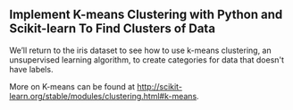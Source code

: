 ## Implement K-means Clustering with Python and Scikit-learn To Find Clusters of Data

We’ll return to the iris dataset to see how to use k-means clustering, an unsupervised learning algorithm, to create  categories for data that doesn't have labels.

More on K-means can be found at http://scikit-learn.org/stable/modules/clustering.html#k-means.